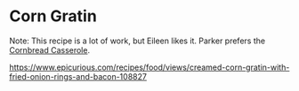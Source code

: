 # Corn Gratin

Note: This recipe is a lot of work, but Eileen likes it.  Parker prefers the [Cornbread Casserole](cornbread-casserole.md).

https://www.epicurious.com/recipes/food/views/creamed-corn-gratin-with-fried-onion-rings-and-bacon-108827
